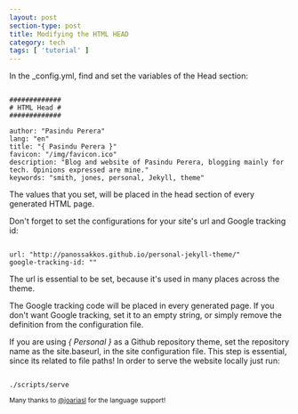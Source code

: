 ```yaml
---
layout: post
section-type: post
title: Modifying the HTML HEAD
category: tech
tags: [ 'tutorial' ]
---
```


In the \_config.yml, find and set the variables of the Head section:

<pre><code data-trim class="yaml">
#############
# HTML Head #
#############

author: "Pasindu Perera"
lang: "en"
title: "{ Pasindu Perera }"
favicon: "/img/favicon.ico"
description: "Blog and website of Pasindu Perera, blogging mainly for tech. Opinions expressed are mine."
keywords: "smith, jones, personal, Jekyll, theme"
</code></pre>

The values that you set, will be placed in the head section of every generated HTML page.

Don't forget to set the configurations for your site's url and Google tracking id:

<pre><code data-trim class="yaml">
url: "http://panossakkos.github.io/personal-jekyll-theme/"
google-tracking-id: ""
</code></pre>

The url is essential to be set, because it's used in many places across the theme.

The Google tracking code will be placed in every generated page.
If you don't want Google tracking, set it to an empty string, or simply remove the definition from the configuration file.

If you are using *{ Personal }* as a Github repository theme, set the repository name as the site.baseurl, in the site configuration file.
This step is essential, since its related to file paths!
In order to serve the website locally just run:

<pre><code data-trim class="bash">
./scripts/serve
</code></pre>

<small>Many thanks to <a href="https://github.com/joariasl" target="\_blank">@joariasl</a> for the language support! </small>
